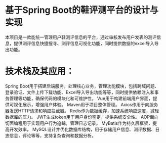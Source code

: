 # 基于Spring Boot的鞋评测平台的设计与实现
本项目是一款能统一管理用户鞋测评信息的平台，通过审核发布用户发表的测评信息，提供测评信息快捷搜寻、测评信息可视化功能，同时提供数据的excel导入导出功能。
# 技术栈及其应用：
Spring Boot用于搭建后端服务，处理核心业务，管理功能模块，包括跨域问题、登录验证、文件上传下载功能、Excel导入导出功能等等，同时提供依赖注入和事务管理等功能，确保代码的模块化和可维护性。
Vue用于构建前端用户界面，提供可视化展示，增强用户体验。
Maven用于项目整体管理。
Axios作用于向服务器发送HTTP请求和响应拦截器。
Redis作为数据缓存，加速系统响应速度，减轻数据库的压力。
JWT生成token用于用户身份鉴定，提供系统安全性。
AOP面向切面编程用于实现用户行为追踪，管理日志记录。
MyBatis作为持久层框架，提高开发效率。
MySQL设计并优化数据库结构，用于存储用户信息、测评数据、日志信息，评论等等，支持复杂查询和数据分析。

